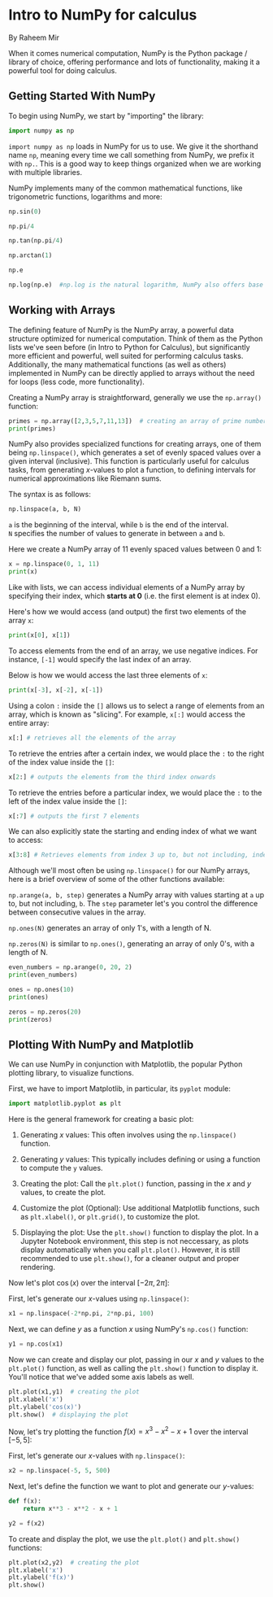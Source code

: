 # Intro to NumPy for calculus

By Raheem Mir

When it comes numerical computation, NumPy is the Python package / library of choice, offering performance and lots of functionality, making it a powerful tool for doing calculus.

## Getting Started With NumPy

To begin using NumPy, we start by "importing" the library:


```python
import numpy as np
```

`import numpy as np` loads in NumPy for us to use. We give it the shorthand name `np`, meaning every time we call something from NumPy, we prefix it with `np.`. This is a good way to keep things organized when we are working with multiple libraries.

NumPy implements many of the common mathematical functions, like trigonometric functions, logarithms and more: 


```python
np.sin(0) 
```


```python
np.pi/4
```


```python
np.tan(np.pi/4)
```


```python
np.arctan(1)
```


```python
np.e
```


```python
np.log(np.e)  #np.log is the natural logarithm, NumPy also offers base 10 and base 2 logarithms
```

## Working with Arrays

The defining feature of NumPy is the NumPy array, a powerful data structure optimized for numerical computation. Think of them as the Python lists we've seen before (in Intro to Python for Calculus), but significantly more efficient and powerful, well suited for performing calculus tasks. Additionally, the many mathematical functions (as well as others) implemented in NumPy can be directly applied to arrays without the need for loops (less code, more functionality).

Creating a NumPy array is straightforward, generally we use the `np.array()` function:


```python
primes = np.array([2,3,5,7,11,13])  # creating an array of prime numbers
print(primes)
```

NumPy also provides specialized functions for creating arrays, one of them being `np.linspace()`, which generates a set of evenly spaced values over a given interval (inclusive). This function is particularly useful for calculus tasks, from generating $x$-values to plot a function, to defining intervals for numerical approximations like Riemann sums. 

The syntax is as follows:
```python
np.linspace(a, b, N)
```
`a` is the beginning of the interval, while `b` is the end of the interval.    
`N` specifies the number of values to generate in between `a` and `b`.

Here we create a NumPy array of 11 evenly spaced values between 0 and 1:


```python
x = np.linspace(0, 1, 11)
print(x) 
```

Like with lists, we can access individual elements of a NumPy array by specifying their index, which **starts at 0** (i.e. the first element is at index 0).

Here's how we would access (and output) the first two elements of the array `x`:


```python
print(x[0], x[1])
```

To access elements from the end of an array, we use negative indices. For instance, `[-1]` would specify the last index of an array.  

Below is how we would access the last three elements of `x`:


```python
print(x[-3], x[-2], x[-1])
```

Using a colon `:` inside the `[]`  allows us to select a range of elements from an array, which is known as "slicing". For example, `x[:]` would access the entire array:


```python
x[:] # retrieves all the elements of the array
```

To retrieve the entries after a certain index, we would place the `:` to the right of the index value inside the `[]`:


```python
x[2:] # outputs the elements from the third index onwards 
```

To retrieve the entries before a particular index, we would place the `:` to the left of the index value inside the `[]`:


```python
x[:7] # outputs the first 7 elements
```

We can also explicitly state the starting and ending index of what we want to access:


```python
x[3:8] # Retrieves elements from index 3 up to, but not including, index 8
```

Although we'll most often be using `np.linspace()` for our NumPy arrays, here is a brief overview of some of the other functions available:

`np.arange(a, b, step)` generates a NumPy array with values starting at `a` up to, but not including, `b`. The `step` parameter let's you control the difference between consecutive values in the array.   

`np.ones(N)` generates an array of only 1's, with a length of N.

`np.zeros(N)` is similar to `np.ones()`, generating an array of only 0's, with a length of N.


```python
even_numbers = np.arange(0, 20, 2)
print(even_numbers)
```


```python
ones = np.ones(10)
print(ones)
```


```python
zeros = np.zeros(20)
print(zeros)
```

## Plotting With NumPy and Matplotlib

We can use NumPy in conjunction with Matplotlib, the popular Python plotting library, to visualize functions.

First, we have to import Matplotlib, in particular, its `pyplot` module:


```python
import matplotlib.pyplot as plt
```

Here is the general framework for creating a basic plot:

1. Generating $x$ values: This often involves using the `np.linspace()` function.
   
3. Generating $y$ values: This typically includes defining or using a function to compute the `y` values.
   
5. Creating the plot: Call the `plt.plot()` function, passing in the $x$ and $y$ values, to create the plot.
   
7. Customize the plot (Optional): Use additional Matplotlib functions, such as `plt.xlabel()`, or `plt.grid()`, to customize the plot.
   
9. Displaying the plot: Use the `plt.show()` function to display the plot. In a Jupyter Notebook environment, this step is not neccessary, as plots display automatically when you call `plt.plot()`. However, it is still recommended to use `plt.show()`, for a cleaner output and proper rendering.

Now let's plot $\cos(x)$ over the interval $[-2\pi, 2\pi]$:

First, let's generate our $x$-values using `np.linspace()`:


```python
x1 = np.linspace(-2*np.pi, 2*np.pi, 100)
```

Next, we can define $y$ as a function $x$ using NumPy's `np.cos()` function:


```python
y1 = np.cos(x1)
```

Now we can create and display our plot, passing in our $x$ and $y$ values to the `plt.plot()` function, as well as calling the `plt.show()` function to display it. You'll notice that we've added some axis labels as well.


```python
plt.plot(x1,y1)  # creating the plot
plt.xlabel('x')  
plt.ylabel('cos(x)')
plt.show()  # displaying the plot
```

Now, let's try plotting the function $f(x) = x^3 - x^2 -x + 1$ over the interval $[-5, 5]$:

First, let's generate our $x$-values with `np.linspace()`:


```python
x2 = np.linspace(-5, 5, 500)  
```

Next, let's define the function we want to plot and generate our $y$-values:


```python
def f(x):
    return x**3 - x**2 - x + 1
```


```python
y2 = f(x2)
```

 To create and display the plot, we use the `plt.plot()` and `plt.show()` functions:


```python
plt.plot(x2,y2)  # creating the plot
plt.xlabel('x')  
plt.ylabel('f(x)')
plt.show()
```
